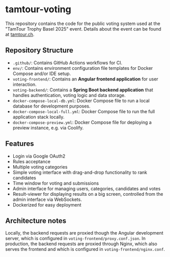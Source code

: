 # tamtour-voting

This repository contains the code for the public voting system used at the "TamTour Trophy Basel 2025" event.
Details about the event can be found at [tamtour.ch](https://tamtour.ch).

## Repository Structure

- `.github/`: Contains GitHub Actions workflows for CI.
- `env/`: Contains environment configuration file templates for Docker Compose and/or IDE setup.
- `voting-frontend/`: Contains an **Angular frontend application** for user interaction.
- `voting-backend/`: Contains a **Spring Boot backend application** that handles authentication, voting logic and data storage.
- `docker-compose-local-db.yml`: Docker Compose file to run a local database for development purposes.
- `docker-compose-local-full.yml`: Docker Compose file to run the full application stack locally.
- `docker-compose-preview.yml`: Docker Compose file for deploying a preview instance, e.g. via Coolify.

## Features

- Login via Google OAuth2
- Rules acceptance
- Multiple voting categories
- Simple voting interface with drag-and-drop functionality to rank candidates
- Time window for voting and submissions
- Admin interface for managing users, categories, candidates and votes
- Result-viewer for displaying results on a big screen, controlled from the admin interface via WebSockets.
- Dockerized for easy deployment

## Architecture notes

Locally, the backend requests are proxied though the Angular development server, which is configured in `voting-frontend/proxy.conf.json`.
In production, the backend requests are proxied through Nginx, which also serves the frontend and which is configured in `voting-frontend/nginx.conf`.
